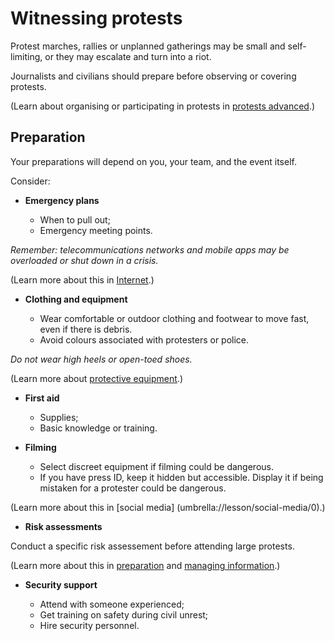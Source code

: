 [Title]: # (Before You Go)
[Order]: # (6)

# Witnessing protests

Protest marches, rallies or unplanned gatherings may be small and self-limiting, or they may escalate and turn into a riot.

Journalists and civilians should prepare before observing or covering protests.

(Learn about organising or participating in protests in [protests advanced](umbrella://lesson/protests/1).)

## Preparation

Your preparations will depend on you, your team, and the event itself. 

Consider: 

*   **Emergency plans**

	*	When to pull out;
    *	Emergency meeting points.

_Remember: telecommunications networks and mobile apps may be overloaded or shut down in a crisis._

(Learn more about this in [Internet](umbrella://lesson/the-internet/0).)

*   **Clothing and equipment**

	*	Wear comfortable or outdoor clothing and footwear to move fast, even if there is debris. 
    *	Avoid colours associated with protesters or police. 

*Do not wear high heels or open-toed shoes.*

(Learn more about [protective equipment](umbrella://lesson/protective-equipment).)

*   **First aid**

	*	Supplies;
    *	Basic knowledge or training.

*   **Filming** 

	*	Select discreet equipment if filming could be dangerous.
    *	If you have press ID, keep it hidden but accessible. Display it if being mistaken for a protester could be dangerous.

(Learn more about this in [social media] (umbrella://lesson/social-media/0).)

*	**Risk assessments**

Conduct a specific risk assessement before attending large protests. 

(Learn more about this in [preparation](umbrella://lesson/preparation) and [managing information](umbrella://lesson/managing-information).) 

*   **Security support**

    *	Attend with someone experienced;
	*   Get training on safety during civil unrest;
    *	Hire security personnel.
